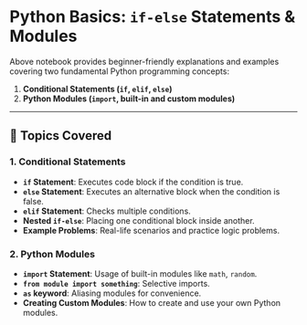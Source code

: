 # Python Basics: `if-else` Statements & Modules

Above notebook provides beginner-friendly explanations and examples covering two fundamental Python programming concepts:

1. **Conditional Statements (`if`, `elif`, `else`)**
2. **Python Modules (`import`, built-in and custom modules)**

---

## 📘 Topics Covered

### 1. Conditional Statements
- **`if` Statement**: Executes code block if the condition is true.
- **`else` Statement**: Executes an alternative block when the condition is false.
- **`elif` Statement**: Checks multiple conditions.
- **Nested `if-else`**: Placing one conditional block inside another.
- **Example Problems**: Real-life scenarios and practice logic problems.

### 2. Python Modules
- **`import` Statement**: Usage of built-in modules like `math`, `random`.
- **`from module import something`**: Selective imports.
- **`as` keyword**: Aliasing modules for convenience.
- **Creating Custom Modules**: How to create and use your own Python modules.

